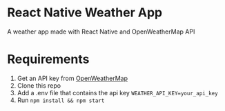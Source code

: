 # React Native Weather App
A weather app made with React Native and OpenWeatherMap API
# Requirements
1. Get an API key from [OpenWeatherMap](http://openweathermap.org/)
1. Clone this repo
1. Add a .env file that contains the api key ```WEATHER_API_KEY=your_api_key```
1. Run ```npm install && npm start```
